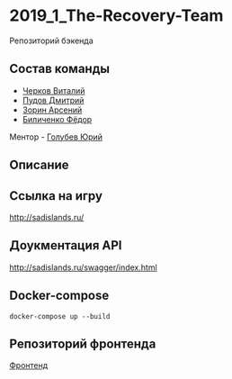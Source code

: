 # 2019_1_The-Recovery-Team

Репозиторий бэкенда

## Состав команды

- [Черков Виталий](github.com/VitalyCherkov)
- [Пудов Дмитрий](github.com/DPudov)
- [Зорин Арсений](github.com/ZorinArsenij)
- [Биличенко Фёдор](github.com/FedorBilichenko)

Ментор - [Голубев Юрий](github.com/Ansile)

## Описание

## Ссылка на игру

http://sadislands.ru/

## Доукментация API

http://sadislands.ru/swagger/index.html

## Docker-compose

`docker-compose up --build`

## Репозиторий фронтенда
 
[Фронтенд](https://github.com/go-park-mail-ru/2019_1_The-Recovery-Team)

